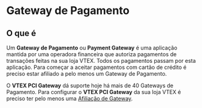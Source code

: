 # Gateway de Pagamento

## O que é
Um **Gateway de Pagamento** ou __Payment Gateway__ é uma aplicação mantida por uma operadora financeira que autoriza pagamentos de transações feitas na sua loja VTEX. Todos os pagamentos passam por esta aplicação. Para começar a aceitar pagamentos com cartão de crédito é preciso estar afiliado a pelo menos um Gateway de Pagamento.

O **VTEX PCI Gateway** dá suporte hoje há mais de 40 Gateways de Pagamento. Para configurar o **VTEX PCI Gateway** da sua loja VTEX é preciso ter pelo menos uma [Afiliação de Gateway](../afiliacao-de-gateway/README.md).
